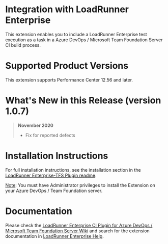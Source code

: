 # Integration with LoadRunner Enterprise

This extension enables you to include a LoadRunner Enterprise test execution as a task in a Azure DevOps / Microsoft Team Foundation Server CI build process. 

# Supported Product Versions

This extension supports Performance Center 12.56 and later.

# What's New in this Release (version 1.0.7)

> **November 2020**
> - Fix for reported defects

# Installation Instructions

For full installation instructions, see the installation section in the [LoadRunner Enterprise-TFS Plugin readme](https://github.com/MicroFocus/Performance-Center-TFS-Plugin/blob/master/readme.md).

<u>Note</u>: You must have Administrator privileges to install the Extension on your Azure DevOps / Team Foundation server.

# Documentation

Please check the [LoadRunner Enterprise CI Plugin for Azure DevOps / Microsoft Team Foundation Server Wiki](https://github.com/MicroFocus/Performance-Center-TFS-Plugin/wiki) and search for the extension documentation in [LoadRunner Enterprise Help](https://admhelp.microfocus.com/pc/en/latest/online_help/Content/PC/Microsoft-Team-Foundation-Plugin.htm).
